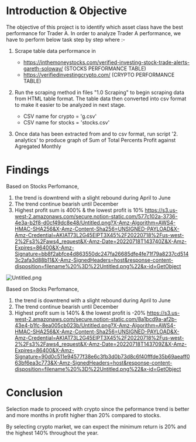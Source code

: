 # Introduction & Objective 

The objective of this project is to identify which asset class have the best performance for Trader A. In order to analyze Trader A performance, we have to perform below task step by step where :- 
1. Scrape table data performance in 
    - https://inthemoneystocks.com/verified-investing-stock-trade-alerts-gareth-soloway/ (STOCKS PERFORMANCE TABLE) 
    - https://verifiedinvestingcrypto.com/ (CRYPTO PERFORMANCE TABLE) 

2. Run the scraping method in files "1.0 Scraping" to begin scraping data from HTML table format. The table data then converted into csv format to make it easier to be analyzed in next stage. 
    - CSV name for crypto = 'g.csv'
    - CSV name for stocks = 'stocks.csv'
    
3. Once data has been extracted from and to csv format, run script '2. analytics' to produce graph of Sum of Total Percents Profit against Agregated Monthly 


# Findings 


Based on Stocks Perfomance, 
1. the trend is downtrend with a slight rebound during April to June
2. The trend continue bearish until December
3. Highest profit sum is 400% & the lowest profit is 10%
https://s3.us-west-2.amazonaws.com/secure.notion-static.com/577c102a-3736-4e3a-b2f8-d0cf49dc8e48/Untitled.png?X-Amz-Algorithm=AWS4-HMAC-SHA256&X-Amz-Content-Sha256=UNSIGNED-PAYLOAD&X-Amz-Credential=AKIAT73L2G45EIPT3X45%2F20220718%2Fus-west-2%2Fs3%2Faws4_request&X-Amz-Date=20220718T143740Z&X-Amz-Expires=86400&X-Amz-Signature=bb8f2abfce4d863550dc247fa26685dfe4fe71f79a8237cd5143c2afa3d88b11&X-Amz-SignedHeaders=host&response-content-disposition=filename%20%3D%22Untitled.png%22&x-id=GetObject

![Untitled.png](attachment:Untitled.png)

Based on Stocks Perfomance, 
1. the trend is downtrend with a slight rebound during April to June
2. The trend continue bearish until December
3. Highest profit sum is 140% & the lowest profit is -20%
https://s3.us-west-2.amazonaws.com/secure.notion-static.com/8a1bcd9a-af2b-43e4-b1fc-8ea005cb023b/Untitled.png?X-Amz-Algorithm=AWS4-HMAC-SHA256&X-Amz-Content-Sha256=UNSIGNED-PAYLOAD&X-Amz-Credential=AKIAT73L2G45EIPT3X45%2F20220718%2Fus-west-2%2Fs3%2Faws4_request&X-Amz-Date=20220718T143709Z&X-Amz-Expires=86400&X-Amz-Signature=90d0c511e94577f38e6c3fb3d0b73d8c6f40fffde35b69aeaff063bf6ea3c773&X-Amz-SignedHeaders=host&response-content-disposition=filename%20%3D%22Untitled.png%22&x-id=GetObject

# Conclusion 

Selection made to proceed with crypto since the peformance trend is better and more months in profit higher than 20% compared to stocks.

By selecting crypto market, we can expect the minimum return is 20% and the highest 140% throughout the year. 


